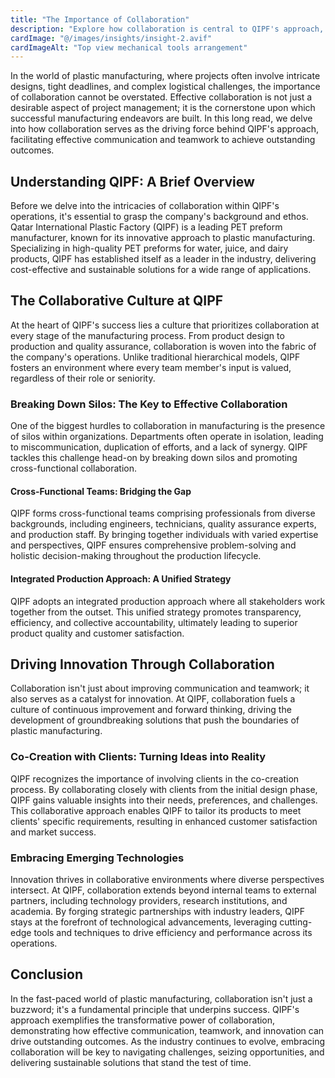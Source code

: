 ```yaml
---
title: "The Importance of Collaboration"
description: "Explore how collaboration is central to QIPF's approach, driving effective communication and teamwork to achieve outstanding outcomes."
cardImage: "@/images/insights/insight-2.avif"
cardImageAlt: "Top view mechanical tools arrangement"
---
```


In the world of plastic manufacturing, where projects often involve intricate designs, tight deadlines, and complex logistical challenges, the importance of collaboration cannot be overstated. Effective collaboration is not just a desirable aspect of project management; it is the cornerstone upon which successful manufacturing endeavors are built. In this long read, we delve into how collaboration serves as the driving force behind QIPF's approach, facilitating effective communication and teamwork to achieve outstanding outcomes.

## Understanding QIPF: A Brief Overview

Before we delve into the intricacies of collaboration within QIPF's operations, it's essential to grasp the company's background and ethos. Qatar International Plastic Factory (QIPF) is a leading PET preform manufacturer, known for its innovative approach to plastic manufacturing. Specializing in high-quality PET preforms for water, juice, and dairy products, QIPF has established itself as a leader in the industry, delivering cost-effective and sustainable solutions for a wide range of applications.

## The Collaborative Culture at QIPF

At the heart of QIPF's success lies a culture that prioritizes collaboration at every stage of the manufacturing process. From product design to production and quality assurance, collaboration is woven into the fabric of the company's operations. Unlike traditional hierarchical models, QIPF fosters an environment where every team member's input is valued, regardless of their role or seniority.

### Breaking Down Silos: The Key to Effective Collaboration

One of the biggest hurdles to collaboration in manufacturing is the presence of silos within organizations. Departments often operate in isolation, leading to miscommunication, duplication of efforts, and a lack of synergy. QIPF tackles this challenge head-on by breaking down silos and promoting cross-functional collaboration.

#### Cross-Functional Teams: Bridging the Gap

QIPF forms cross-functional teams comprising professionals from diverse backgrounds, including engineers, technicians, quality assurance experts, and production staff. By bringing together individuals with varied expertise and perspectives, QIPF ensures comprehensive problem-solving and holistic decision-making throughout the production lifecycle.

#### Integrated Production Approach: A Unified Strategy

QIPF adopts an integrated production approach where all stakeholders work together from the outset. This unified strategy promotes transparency, efficiency, and collective accountability, ultimately leading to superior product quality and customer satisfaction.

## Driving Innovation Through Collaboration

Collaboration isn't just about improving communication and teamwork; it also serves as a catalyst for innovation. At QIPF, collaboration fuels a culture of continuous improvement and forward thinking, driving the development of groundbreaking solutions that push the boundaries of plastic manufacturing.

### Co-Creation with Clients: Turning Ideas into Reality

QIPF recognizes the importance of involving clients in the co-creation process. By collaborating closely with clients from the initial design phase, QIPF gains valuable insights into their needs, preferences, and challenges. This collaborative approach enables QIPF to tailor its products to meet clients' specific requirements, resulting in enhanced customer satisfaction and market success.

### Embracing Emerging Technologies

Innovation thrives in collaborative environments where diverse perspectives intersect. At QIPF, collaboration extends beyond internal teams to external partners, including technology providers, research institutions, and academia. By forging strategic partnerships with industry leaders, QIPF stays at the forefront of technological advancements, leveraging cutting-edge tools and techniques to drive efficiency and performance across its operations.

## Conclusion

In the fast-paced world of plastic manufacturing, collaboration isn't just a buzzword; it's a fundamental principle that underpins success. QIPF's approach exemplifies the transformative power of collaboration, demonstrating how effective communication, teamwork, and innovation can drive outstanding outcomes. As the industry continues to evolve, embracing collaboration will be key to navigating challenges, seizing opportunities, and delivering sustainable solutions that stand the test of time.
